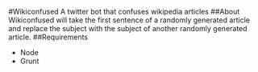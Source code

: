 #Wikiconfused
A twitter bot that confuses wikipedia articles
##About
Wikiconfused will take the first sentence of a randomly generated article and replace the subject
with the subject of another randomly generated article.
##Requirements
*	Node
*	Grunt

